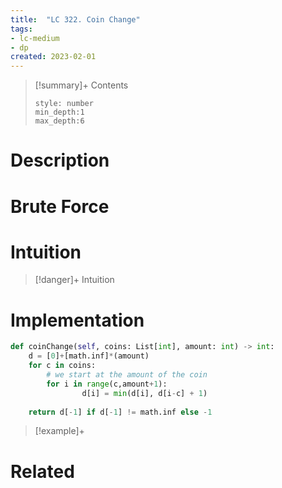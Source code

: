 ```yaml
---
title:  "LC 322. Coin Change"
tags:
- lc-medium
- dp
created: 2023-02-01
---
```


>[!summary]+ Contents
>```toc
>style: number
>min_depth:1
>max_depth:6
>```

# Description

# Brute Force
# Intuition

>[!danger]+ Intuition

# Implementation
```python
def coinChange(self, coins: List[int], amount: int) -> int:
	d = [0]+[math.inf]*(amount)
	for c in coins:
		# we start at the amount of the coin
		for i in range(c,amount+1):
				d[i] = min(d[i], d[i-c] + 1)
	
	return d[-1] if d[-1] != math.inf else -1   
```

>[!example]+ 


# Related
